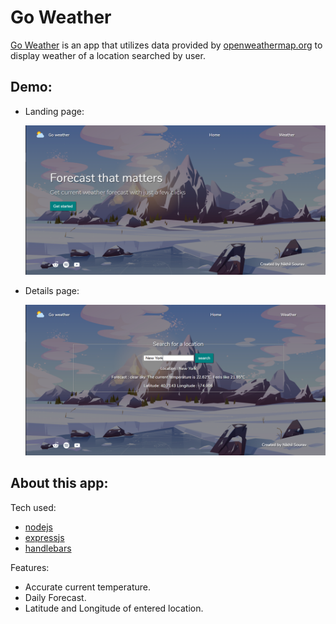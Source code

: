 # Go Weather

[Go Weather](http://weather-app-by-ns.herokuapp.com/) is an app that utilizes data provided by [openweathermap.org](openweathermap.org) to display weather of a location searched by user.

## Demo:

- Landing page:

    <img src="public/images/demo1.png" width="650" height="auto">

- Details page:

    <img src="public/images/demo2.png" width="650" height="auto">

## About this app:

Tech used:

- [nodejs](https://nodejs.org/en/)
- [expressjs](https://expressjs.com/)
- [handlebars](https://handlebarsjs.com/)

Features:

- Accurate current temperature.
- Daily Forecast.
- Latitude and Longitude of entered location.
